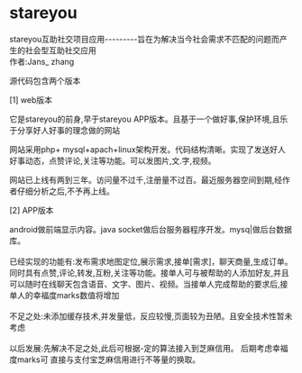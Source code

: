 # stareyou
stareyou互助社交项目应用---------旨在为解决当今社会需求不匹配的问题而产生的社会型互助社交应用<br>
作者:Jans_ zhang<br>

源代码包含两个版本

[1] web版本

它是stareyou的前身,早于stareyou APP版本。且基于一个做好事,保护环境,且乐于分享好人好事的理念做的网站

网站采用php+ mysql+apach+linux架构开发。代码结构清晰。实现了发送好人好事动态，点赞评论,关注等功能。可以发图片,文.字,视频。

网站已上线有两到三年。访问量不过千,注册量不过百。最近服务器空间到期,经作者仔细分析之后,不予再上线。

[2] APP版本

android做前端显示内容。java socket做后台服务器程序开发。mysq|做后台数据库。<br><br>
已经实现的功能有:发布需求地图定位,展示需求,接单[需求]，聊天商量,生成订单。同时具有点赞,评论,转发,互粉,关注等功能。接单人可与被帮助的人添加好友,并且可以随时在线聊天包含语音、文字、图片、视频。当接单人完成帮助的要求后,接单人的幸福度marks数值将增加<br><br>
不足之处:未添加缓存技术,并发量低，反应较慢,页面较为丑陋。且安全技术性暂未考虑<br><br>
以后发展:先解决不足之处,此后可根据-定的算法接入到芝麻信用。 后期考虑幸福度marks可 直接与支付宝芝麻信用进行不等量的换取。
